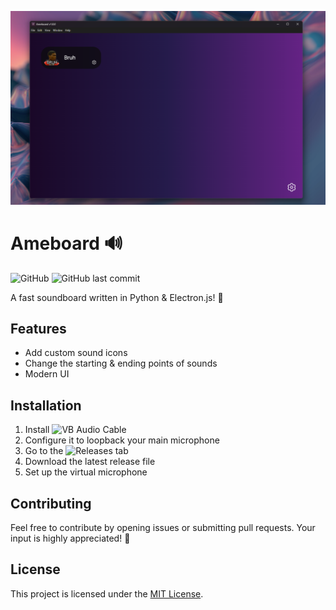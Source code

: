 ![Preview](./screenshot.png)

# Ameboard 🔊

![GitHub](https://img.shields.io/github/license/levkush/termvideo)
![GitHub last commit](https://img.shields.io/github/last-commit/levkush/termvideo)

A fast soundboard written in Python & Electron.js! 🚀

## Features

- Add custom sound icons
- Change the starting & ending points of sounds
- Modern UI

## Installation

1. Install ![VB Audio Cable](https://vb-audio.com/Cable/)
2. Configure it to loopback your main microphone
3. Go to the ![Releases](https://github.com/levkush/termvideo/releases) tab
4. Download the latest release file
5. Set up the virtual microphone

## Contributing

Feel free to contribute by opening issues or submitting pull requests. Your input is highly appreciated! 🙌

## License

This project is licensed under the [MIT License](https://choosealicense.com/licenses/mit/).
